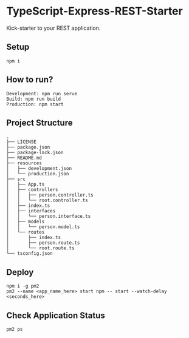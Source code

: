 # TypeScript-Express-REST-Starter
Kick-starter to your REST application.

## Setup
    npm i

## How to run?
    Development: npm run serve
    Build: npm run build
    Production: npm start

## Project Structure
    .
    ├── LICENSE
    ├── package.json
    ├── package-lock.json
    ├── README.md
    ├── resources
    │   ├── development.json
    │   └── production.json
    ├── src
    │   ├── App.ts
    │   ├── controllers
    │   │   ├── person.controller.ts
    │   │   └── root.controller.ts
    │   ├── index.ts
    │   ├── interfaces
    │   │   └── person.interface.ts
    │   ├── models
    │   │   └── person.model.ts
    │   └── routes
    │       ├── index.ts
    │       ├── person.route.ts
    │       └── root.route.ts
    └── tsconfig.json

## Deploy
    npm i -g pm2
    pm2 --name <app_name_here> start npm -- start --watch-delay <seconds_here>

## Check Application Status
    pm2 ps
